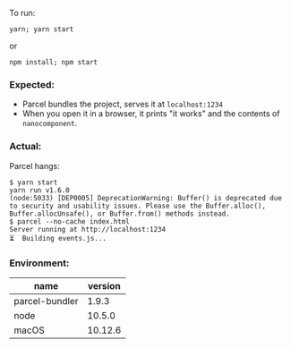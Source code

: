 To run:

    yarn; yarn start

or

    npm install; npm start

### Expected:

- Parcel bundles the project, serves it at `localhost:1234`
- When you open it in a browser, it prints "it works" and the contents of `nanocomponent`.

### Actual:

Parcel hangs:

    $ yarn start
    yarn run v1.6.0
    (node:5033) [DEP0005] DeprecationWarning: Buffer() is deprecated due to security and usability issues. Please use the Buffer.alloc(), Buffer.allocUnsafe(), or Buffer.from() methods instead.
    $ parcel --no-cache index.html
    Server running at http://localhost:1234 
    ⏳  Building events.js...

### Environment:

|name|version|
|-|-|
|parcel-bundler|1.9.3|
|node|10.5.0|
|macOS|10.12.6|